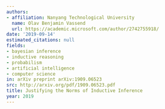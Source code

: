 ```yaml
---
authors:
- affiliation: Nanyang Technological University
  name: Olav Benjamin Vassend
  url: https://academic.microsoft.com/author/2742755918/
date: '2019-09-14'
estimated_citations: null
fields:
- bayesian inference
- inductive reasoning
- probabilism
- artificial intelligence
- computer science
in: arXiv preprint arXiv:1909.06523
src: http://arxiv.org/pdf/1909.06523.pdf
title: Justifying the Norms of Inductive Inference
year: 2019
---
```

